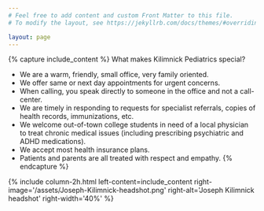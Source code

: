 ```yaml
---
# Feel free to add content and custom Front Matter to this file.
# To modify the layout, see https://jekyllrb.com/docs/themes/#overriding-theme-defaults

layout: page
---
```


{% capture include_content %}
What makes Kilimnick Pediatrics special?

- We are a warm, friendly, small office, very family oriented.
- We offer same or next day appointments for urgent concerns.
- When calling, you speak directly to someone in the office and not a call-center.
- We are timely in responding to requests for specialist referrals, copies of health records, immunizations, etc.
- We welcome out-of-town college students in need of a local physician to treat chronic medical issues (including prescribing psychiatric and ADHD medications).
- We accept most health insurance plans.
- Patients and parents are all treated with respect and empathy.
{% endcapture %}

{% include column-2h.html 
    left-content=include_content
    right-image='/assets/Joseph-Kilimnick-headshot.png' 
    right-alt='Joseph Kilimnick headshot' 
    right-width='40%'
%}

